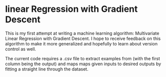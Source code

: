 # linear Regression with Gradient Descent
This is my first attempt at writing a machine learning algorithm: Multivariate Linear Regression with Gradient Descent. I hope to receive feedback on this algorithm to make it more generalized and hopefully to learn about version control as well.

The current code requires a .csv file to extract examples from (with the first column being the output) and maps maps given inputs to desired outputs by fitting a straight line through the dataset.
